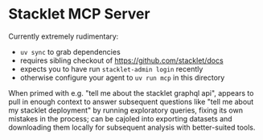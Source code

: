 # Stacklet MCP Server

Currently extremely rudimentary:
* `uv sync` to grab dependencies
* requires sibling checkout of https://github.com/stacklet/docs
* expects you to have run `stacklet-admin login` recently
* otherwise configure your agent to `uv run mcp` in this directory

When primed with e.g. "tell me about the stacklet graphql api", appears to pull in enough context to answer subsequent questions like "tell me about my stacklet deployment" by running exploratory queries, fixing its own mistakes in the process; can be cajoled into exporting datasets and downloading them locally for subsequent analysis with better-suited tools.
